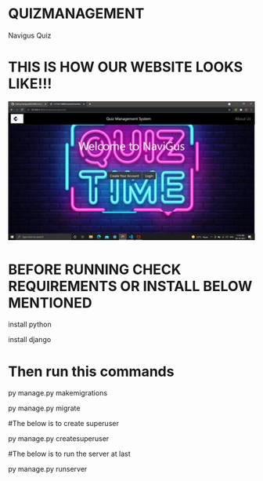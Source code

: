 # QUIZMANAGEMENT
Navigus Quiz


# THIS IS HOW OUR WEBSITE LOOKS LIKE!!!

![Screenshot](Screenshot10.png)



# BEFORE RUNNING CHECK REQUIREMENTS OR INSTALL BELOW MENTIONED 

install python

install django


# Then run this commands

 py manage.py makemigrations
 
py manage.py migrate
 
#The below is to create superuser

 py manage.py createsuperuser 

#The below is to run the server at last

  py manage.py runserver
